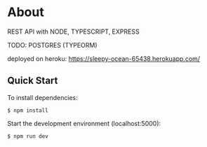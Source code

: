 # About
REST API with NODE, TYPESCRIPT, EXPRESS

TODO: POSTGRES (TYPEORM)

deployed on heroku: https://sleepy-ocean-65438.herokuapp.com/

## Quick Start
To install dependencies:
```
$ npm install
```

Start the development environment (localhost:5000):
```
$ npm run dev
```
